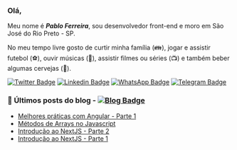 ### Olá,

Meu nome é ***Pablo Ferreira***, sou desenvolvedor front-end e moro em São José do Rio Preto - SP.

No meu tempo livre gosto de curtir minha família (👪), jogar e assistir futebol (⚽️), ouvir músicas (🎵), assistir filmes ou séries (📺) e também beber algumas cervejas (🍺).


[![Twitter Badge](https://img.shields.io/badge/-Twitter-1ca0f1?style=flat-square&labelColor=1ca0f1&logo=twitter&logoColor=white&link=https://twitter.com/PabloFerreiraB)](https://twitter.com/PabloFerreiraB)
[![Linkedin Badge](https://img.shields.io/badge/-LinkedIn-blue?style=flat-square&logo=Linkedin&logoColor=white&link=https://www.linkedin.com/in/PabloFerreiraB)](https://www.linkedin.com/in/PabloFerreiraB)
[![WhatsApp Badge](https://img.shields.io/badge/-WhatsApp-06D253?style=flat-square&labelColor=06D253&logo=WhatsApp&logoColor=white&link=https://web.whatsapp.com/PabloFerreiraB)](https://api.whatsapp.com/send?phone=5517997015361&text=Ol%C3%A1%20Pablo%2C%20tudo%20bem%20%3F)
[![Telegram Badge](https://img.shields.io/badge/-Telegram-2DA5D9?style=flat-square&labelColor=2DA5D9&logo=Telegram&logoColor=white&link=https://t.me/PabloFerreira14)](https://t.me/PabloFerreira14)

### 📕 Últimos posts do blog  - [![Blog Badge](https://img.shields.io/badge/Blog-pabloferreira.netlify.app-black)](https://pabloferreira.netlify.app/)

<!-- BLOG:START -->
- [Melhores práticas com Angular - Parte 1](https://pabloferreira.netlify.app/melhores-praticas-com-angular-parte-1/)
- [Métodos de Arrays no Javascript](https://pabloferreira.netlify.app/javascript-metodos-de-arrays/)
- [Introdução ao NextJS - Parte 2](https://pabloferreira.netlify.app/introducao-ao-nextjs-parte-2/)
- [Introdução ao NextJS - Parte 1](https://pabloferreira.netlify.app/introducao-ao-nextjs-parte-1/)
<!-- BLOG:END -->
